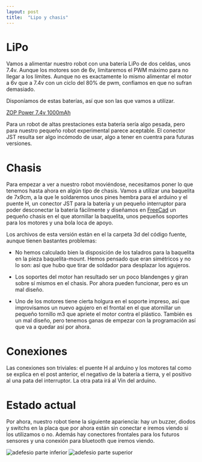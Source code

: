 ```yaml
---
layout: post
title:  "Lipo y chasis"
---
```

# LiPo

Vamos a alimentar nuestro robot con una batería LiPo de dos celdas, unos
7.4v. Aunque los motores son de 6v, limitaremos el PWM máximo para no
llegar a los límites. Aunque no es exactamente lo mismo alimentar el
motor a 6v que a 7.4v con un ciclo del 80% de pwm, confiamos en que
no sufran demasiado.

Disponíamos de estas baterías, así que son las que vamos a utilizar.

[ZOP Power 7.4v 1000mAh](https://www.banggood.com/ZOP-Power-7_4V-1000mAh-2S-25C-Lipo-Battery-JST-Plug-p-955391.html?rmmds=search&cur_warehouse=CN)

Para un robot de altas prestaciones esta batería sería algo pesada, pero
para nuestro pequeño robot experimental parece aceptable. El conector
JST resulta ser algo incómodo de usar, algo a tener en cuentra para futuras
versiones.

# Chasis

Para empezar a ver a nuestro robot moviéndose, necesitamos poner lo que tenemos
hasta ahora en algún tipo de chasis. Vamos a utilizar una baquelita de 7x9cm,
a la que le soldaremos unos pines hembra para el arduino y el puente H, un
conector JST para la batería y un pequeño interruptor para poder desconectar
la batería fácilmente y diseñamos en [FreeCad](https://www.freecadweb.org/)
un pequeño chasis en el que atornillar la baquelita, unos pequeños soportes
para los motores y una bola loca de apoyo.

Los archivos de esta versión están en el la carpeta 3d del código fuente, aunque
tienen bastantes problemas:

- No hemos calculado bien la disposición de los taladros para la baquelita en
la pieza baquelita-mount. Hemos pensado que eran simétricos y no lo son: así que
hubo que tirar de soldador para desplazar los agujeros.
 
- Los soportes del motor han resultado ser un poco blandenges y giran sobre sí
mismos en el chasis. Por ahora pueden funcionar, pero es un mal diseño.

- Uno de los motores tiene cierta holgura en el soporte impreso, así que improvisamos
un nuevo agujero en el frontal en el que atornillar un pequeño tornillo m3 que apriete el
motor contra el plástico. También es un mal diseño, pero tenemos ganas de empezar
con la programación así que va a quedar así por ahora.

# Conexiones

Las conexiones son triviales: el puente H al arduino y los motores tal como se
explica en el post anterior, el negativo de la batería a tierra, y el positivo
al una pata del interruptor. La otra pata irá al Vin del arduino.

# Estado actual

Por ahora, nuestro robot tiene la siguiente apariencia: hay un buzzer, diodos y
switchs en la placa que por ahora están sin conectar e iremos viendo si los utilizamos
o no. Además hay conectores frontales para los futuros sensores y una conexión para
bluetooth que iremos viendo.

<img src="{{ site.baseurl }}/images/adefesio-bottom-1.jpg" alt="adefesio parte inferior"/>
<img src="{{ site.baseurl }}/images/adefesio-top-1.jpg" alt="adefesio parte superior"/>
